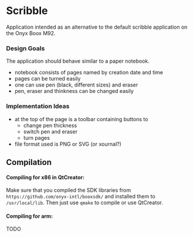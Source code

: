 Scribble
========

Application intended as an alternative to the default
scribble application on the Onyx Boox M92.

### Design Goals

The application should behave similar to a paper notebook.

 * notebook consists of pages named by creation date and time
 * pages can be turned easily
 * one can use pen (black, different sizes) and eraser
 * pen, eraser and thinkness can be changed easily


### Implementation Ideas

 * at the top of the page is a toolbar containing buttons to
    * change pen thickness
    * switch pen and eraser
    * turn pages
 * file format used is PNG or SVG (or xournal?)


## Compilation

#### Compiling for x86 in QtCreator:

Make sure that you compiled the SDK libraries
from `https://github.com/onyx-intl/booxsdk/`
and installed them to `/usr/local/lib`. Then just
use `qmake` to compile or use QtCreator.

#### Compiling for arm:

TODO

